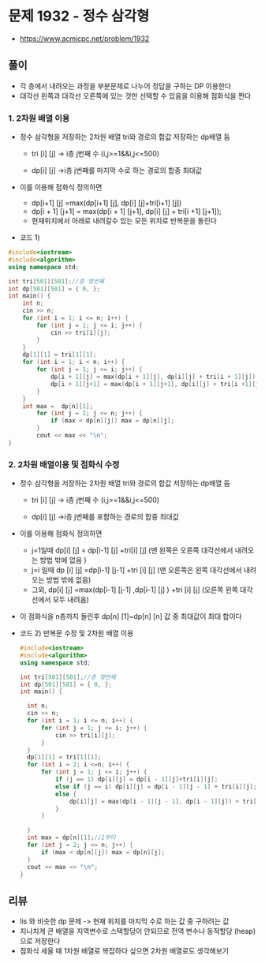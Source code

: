 # 문제 1932 - 정수 삼각형

* https://www.acmicpc.net/problem/1932

## 풀이

* 각 층에서 내려오는 과정을 부분문제로 나누어 정답을 구하는 DP 이용한다 
* 대각선 왼쪽과 대각선 오른쪽에 있는 것만 선택할 수 있음을 이용해 점화식을 짠다

### 1. 2차원 배열 이용

* 정수 삼각형을 저장하는 2차원 배열 tri와 경로의 합값 저장하는 dp배열 둠

  * tri [i] [j] -> i층 j번째 수  (i,j>=1&&i,j<=500)

  * dp[i] [j] ->i층 j번째를 마지막 수로 하는 경로의 합중 최대값

* 이를 이용해 점화식 정의하면

  * dp[i+1] [j] =max(dp[i+1] [j], dp[i] [j]+tri[i+1] [j])
  * dp[i + 1] [j+1] = max(dp[i + 1] [j+1], dp[i] [j] + tri[i +1] [j+1]);
  * 현재위치에서 아래로 내려갈수 있는 모든 위치로 반복문을 돌린다

* 코드 1)

```c++
#include<iostream>
#include<algorithm>
using namespace std;

int tri[501][501];//층 몇번째
int dp[501][501] = { 0, };
int main() {
	int n;
	cin >> n;
	for (int i = 1; i <= n; i++) {
		for (int j = 1; j <= i; j++) {
			cin >> tri[i][j];
		}
	}
	dp[1][1] = tri[1][1];
	for (int i = 1; i < n; i++) {
		for (int j = 1; j <= i; j++) {
			dp[i + 1][j] = max(dp[i + 1][j], dp[i][j] + tri[i + 1][j]);
			dp[i + 1][j+1] = max(dp[i + 1][j+1], dp[i][j] + tri[i +1][j+1]);
		}
	}
	int max =  dp[n][1];
		for (int j = 1; j <= n; j++) {
			if (max < dp[n][j]) max = dp[n][j];
		}
		cout << max << "\n";
}
```

### 2. 2차원 배열이용 및 점화식 수정

* 정수 삼각형을 저장하는 2차원 배열 tri와 경로의 합값 저장하는 dp배열 둠

  * tri [i] [j] -> i층 j번째 수  (i,j>=1&&i,j<=500)

  * dp[i] [j] ->i층 j번째를 포함하는 경로의 합중 최대값

* 이를 이용해 점화식 정의하면

  * j=1일때 dp[i] [j] = dp[i-1] [j] +tri[i] [j] (맨 왼쪽은 오른쪽 대각선에서 내려오는 방법 밖에 없음 )
  * j=i 일때 dp [i] [j] =dp[i-1] [j-1] +tri [i] [j]  (맨 오른쪽은 왼쪽 대각선에서 내려오는 방법 밖에 없음)
  * 그외, dp[i] [j] =max(dp[i-1] [j-1] ,dp[i-1] [j] ) +tri [i] [j] (오른쪽 왼쪽 대각선에서 모두 내려옴)

* 이 점화식을 n층까지 돌린후 dp[n] [1]~dp[n] [n] 값 중 최대값이 최대 합이다

* 코드 2) 반복문 수정 및 2차원 배열 이용

  ```c++
  #include<iostream>
  #include<algorithm>
  using namespace std;
  
  int tri[501][501];//층 몇번째
  int dp[501][501] = { 0, };
  int main() {
  
  	int n;
  	cin >> n;
  	for (int i = 1; i <= n; i++) {
  		for (int j = 1; j <= i; j++) {
  			cin >> tri[i][j];
  		}
  	}
  	dp[1][1] = tri[1][1];
  	for (int i = 2; i <=n; i++) {
  		for (int j = 1; j <= i; j++) {
  			if (j == 1) dp[i][j] = dp[i - 1][j]+tri[i][j];
  			else if (j == i) dp[i][j] = dp[i - 1][j - 1] + tri[i][j];
  			else {
  				dp[i][j] = max(dp[i - 1][j - 1], dp[i - 1][j]) + tri[i][j];
  			}
  		}
  
  	}
  	int max = dp[n][1];//1부터
  	for (int j = 2; j <= n; j++) {
  		if (max < dp[n][j]) max = dp[n][j];
  	}
  	cout << max << "\n";
  }
  ```

  

## 리뷰

* lis 와 비슷한 dp 문제 -> 현재 위치를 마지막 수로 하는 값 중 구하려는 값
* 지나치게 큰 배열을 지역변수로 스택할당이 안되므로 전역 변수나 동적할당 (heap)으로 저장한다
* 점화식 세울 때 1차원 배열로 복잡하다 싶으면 2차원 배열로도 생각해보기